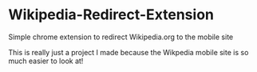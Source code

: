 # Wikipedia-Redirect-Extension
Simple chrome extension to redirect Wikipedia.org to the mobile site

This is really just a project I made because the Wikpedia mobile site is so much easier to look at!
